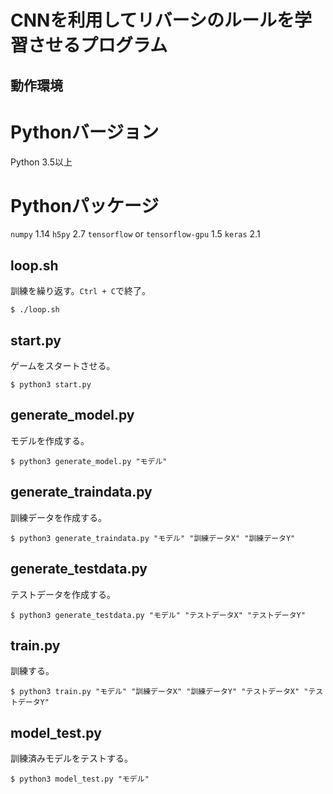 # CNNを利用してリバーシのルールを学習させるプログラム

## 動作環境
# Pythonバージョン
Python 3.5以上
# Pythonパッケージ
```numpy``` 1.14
```h5py``` 2.7
```tensorflow``` or ```tensorflow-gpu``` 1.5
```keras``` 2.1


## loop.sh
訓練を繰り返す。```Ctrl + C```で終了。

```$ ./loop.sh```

## start.py
ゲームをスタートさせる。

```$ python3 start.py```

## generate_model.py
モデルを作成する。

```$ python3 generate_model.py "モデル"```

## generate_traindata.py
訓練データを作成する。

```$ python3 generate_traindata.py "モデル" "訓練データX" "訓練データY"```

## generate_testdata.py
テストデータを作成する。

```$ python3 generate_testdata.py "モデル" "テストデータX" "テストデータY"```

## train.py
訓練する。

```$ python3 train.py "モデル" "訓練データX" "訓練データY" "テストデータX" "テストデータY"```

## model_test.py
訓練済みモデルをテストする。

```$ python3 model_test.py "モデル"```
